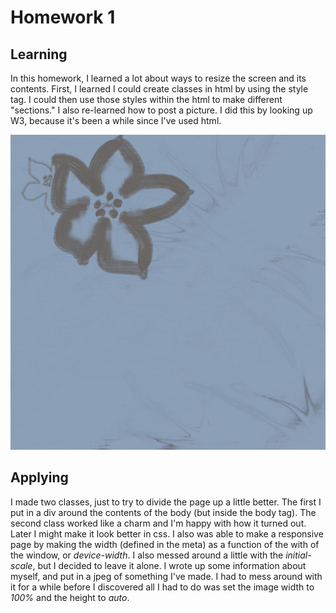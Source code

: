 # Homework 1
## Learning
In this homework, I learned a lot about ways to resize the screen and its contents. First, I learned I could create classes in html by using the style tag. I could then use those styles within the html to make different "sections." I also re-learned how to post a picture. I did this by looking up W3, because it's been a while since I've used html.

![blue flower](https://github.com/mf217126/441work/blob/master/homeAssets/Images/Stationery%20background.jpg)

## Applying
I made two classes, just to try to divide the page up a little better. The first I put in a div around the contents of the body (but inside the body tag). The second class worked like a charm and I'm happy with how it turned out. Later I might make it look better in css.
I also was able to make a responsive page by making the width (defined in the meta) as a function of the with of the window, or *device-width*. I also messed around a little with the *initial-scale*, but I decided to leave it alone. I wrote up some information about myself, and put in a jpeg of something I've made. I had to mess around with it for a while before I discovered all I had to do was set the image width to *100%* and the height to *auto*.
